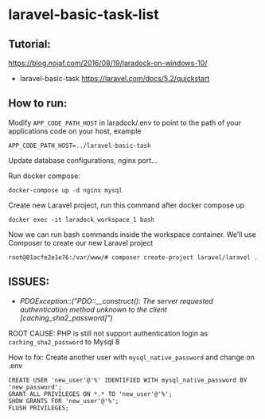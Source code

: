 # laravel-basic-task-list

## Tutorial:

https://blog.nojaf.com/2016/08/19/laradock-on-windows-10/

- laravel-basic-task
https://laravel.com/docs/5.2/quickstart

## How to run:

Modify `APP_CODE_PATH_HOST` in laradock/.env to point to the path of your applications code on your host, example
```
APP_CODE_PATH_HOST=../laravel-basic-task
```

Update database configurations, nginx port...

Run docker compose:
```
docker-compose up -d nginx mysql
```

Create new Laravel project, run this command after docker compose up
```
docker exec -it laradock_workspace_1 bash
```

Now we can run bash commands inside the workspace container. We’ll use Composer to create our new Laravel project
```
root@81acfe2e1e76:/var/www/# composer create-project laravel/laravel .
```

## ISSUES:

- *PDOException::("PDO::__construct(): The server requested authentication method unknown to the client [caching_sha2_password]")*

ROOT CAUSE: PHP is still not support authentication login as `caching_sha2_password` to Mysql 8

How to fix:
Create another user with `mysql_native_password` and change on .env
```
CREATE USER 'new_user'@'%' IDENTIFIED WITH mysql_native_password BY 'new_password';
GRANT ALL PRIVILEGES ON *.* TO 'new_user'@'%';
SHOW GRANTS FOR 'new_user'@'%';
FLUSH PRIVILEGES;
```
